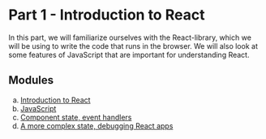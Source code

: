# Part 1 - Introduction to React

In this part, we will familiarize ourselves with the React-library, which we will be using to write the code that runs in the browser. We will also look at some features of JavaScript that are important for understanding React.

## Modules

<ol type="a">
<li><a href="https://fullstackopen.com/en/part1/introduction_to_react">Introduction to React</a></li>
<li><a href="https://fullstackopen.com/en/part1/java_script">JavaScript</a></li>
<li><a href="https://fullstackopen.com/en/part1/component_state_event_handlers">Component state, event handlers</a></li>
<li><a href="https://fullstackopen.com/en/part1/a_more_complex_state_debugging_react_apps">A more complex state, debugging React apps</a></li>
</ol>

